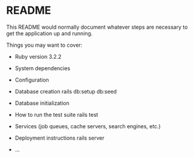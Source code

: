 # README

This README would normally document whatever steps are necessary to get the
application up and running.

Things you may want to cover:

* Ruby version
3.2.2

* System dependencies

* Configuration

* Database creation
rails db:setup db:seed

* Database initialization

* How to run the test suite
rails test

* Services (job queues, cache servers, search engines, etc.)

* Deployment instructions
rails server
* ...
